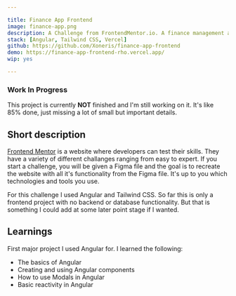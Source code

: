 ```yaml
---

title: Finance App Frontend
image: finance-app.png
description: A Challenge from FrontendMentor.io. A finance management app. You can create budgets, pots and oversee your transactions. 
stack: [Angular, Tailwind CSS, Vercel]
github: https://github.com/Xoneris/finance-app-frontend
demo: https://finance-app-frontend-rho.vercel.app/
wip: yes

---
```

### Work In Progress
This project is currently **NOT** finished and I'm still working on it. 
It's like 85% done, just missing a lot of small but important details.

## Short description
[Frontend Mentor](https://www.frontendmentor.io) is a website where developers can test their skills. They have a variety of different challanges ranging from easy to expert. If you start a challenge, you will be given a Figma file and the goal is to recreate the website with all it's functionality from the Figma file. It's up to you which technologies and tools you use. 


For this challenge I used Angular and Tailwind CSS. So far this is only a frontend project with no backend or database functionality. But that is something I could add at some later point stage if I wanted. 

## Learnings
First major project I used Angular for. I learned the following:
- The basics of Angular
- Creating and using Angular components
- How to use Modals in Angular
- Basic reactivity in Angular